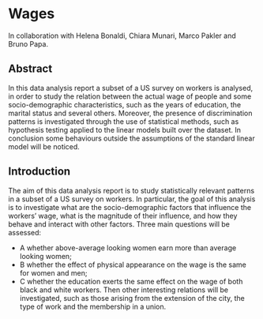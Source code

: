 # Wages

In collaboration with Helena Bonaldi, Chiara Munari, Marco Pakler and Bruno Papa.

## Abstract

In this data analysis report a subset of a US survey on workers is analysed, in order to study the relation between the actual wage of people and some socio-demographic characteristics, such as the years of education, the marital status and several others. Moreover, the presence of discrimination patterns is investigated through the use of statistical methods, such as hypothesis testing applied to the linear models built over the dataset.
In conclusion some behaviours outside the assumptions of the standard linear model will be noticed.

## Introduction

The aim of this data analysis report is to study statistically relevant patterns in a subset of a US survey on workers. In particular, the goal of this analysis is to investigate what are the socio-demographic factors that influence the workers’ wage, what is the magnitude of their influence, and how they behave and interact with other factors. Three main questions will be assessed:
 - A whether above-average looking women earn more than average looking women;
 - B whether the effect of physical appearance on the wage is the same for women and men;
 - C whether the education exerts the same effect on the wage of both black and white workers.
Then other interesting relations will be investigated, such as those arising from the extension of the city, the type of work and the membership in a union.
